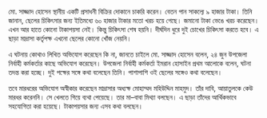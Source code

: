 মো. সাজ্জাদ হোসেন স্থানীয় একটি প্রসাধনী বিক্রির দোকানে চাকরি করেন। বেতন পান সাকল্যে ৯ হাজার টাকা। তিনি জানান, ছেলের চিকিৎসার জন্য ইতিমধ্যে ৬০ হাজার টাকার মতো খরচ হয়ে গেছে। জমানো টাকা ভেঙে খরচ করেছেন। এখন আর হাতে কোনো টাকাপয়সা নেই। কিন্তু চিকিৎসা শেষ হয়নি। দীর্ঘদিন ধুরে দুই চোখের চিকিৎসা করতে হবে। এ ছাড়া মাদ্রাসা কর্তৃপক্ষ এখনো ছেলের কোনো খোঁজ নেয়নি।

এ ঘটনায় কোথাও লিখিত অভিযোগ করেছেন কি না, জানতে চাইলে মো. সাজ্জাদ হোসেন বলেন, ২৪ জুন উপজেলা নির্বাহী কর্মকর্তার কাছে অভিযোগ করেছেন। উপজেলা নির্বাহী কর্মকর্তা ইমরান হোসাইন প্রথম আলোকে বলেন, ঘটনা তদন্ত করা হচ্ছে। দুই পক্ষের সঙ্গে কথা বলেছেন তিনি। পাশাপাশি ওই ছেলের সঙ্গেও কথা বলেছেন।

তবে মারধরের অভিযোগ অস্বীকার করেছেন মাদ্রাসার অধ্যক্ষ মোহাম্মদ মহিউদ্দিন মাহমুদ। তাঁর দাবি, আয়াতুলকে কেউ মারধর করেননি। সে খেলতে গিয়ে ব্যথা পেয়েছে। তার মা–বাবা মিথ্যা বলছেন। এ ছাড়া তাঁদের আর্থিকভাবে সহযোগিতা করা হয়েছে। টাকাপয়সার জন্য এসব কথা বলছেন।
